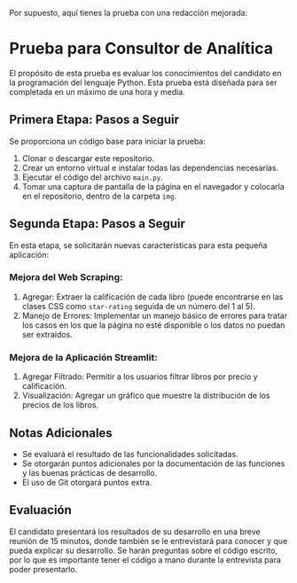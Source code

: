 Por supuesto, aquí tienes la prueba con una redacción mejorada:

# Prueba para Consultor de Analítica

El propósito de esta prueba es evaluar los conocimientos del candidato en la programación del lenguaje Python. Esta prueba está diseñada para ser completada en un máximo de una hora y media.

## Primera Etapa: Pasos a Seguir

Se proporciona un código base para iniciar la prueba:

1. Clonar o descargar este repositorio.
2. Crear un entorno virtual e instalar todas las dependencias necesarias.
3. Ejecutar el código del archivo `main.py`.
4. Tomar una captura de pantalla de la página en el navegador y colocarla en el repositorio, dentro de la carpeta `img`.

## Segunda Etapa: Pasos a Seguir

En esta etapa, se solicitarán nuevas características para esta pequeña aplicación:

### Mejora del Web Scraping:

1. Agregar: Extraer la calificación de cada libro (puede encontrarse en las clases CSS como `star-rating` seguida de un número del 1 al 5).
2. Manejo de Errores: Implementar un manejo básico de errores para tratar los casos en los que la página no esté disponible o los datos no puedan ser extraídos.

### Mejora de la Aplicación Streamlit:

1. Agregar Filtrado: Permitir a los usuarios filtrar libros por precio y calificación.
2. Visualización: Agregar un gráfico que muestre la distribución de los precios de los libros.

## Notas Adicionales

* Se evaluará el resultado de las funcionalidades solicitadas.
* Se otorgarán puntos adicionales por la documentación de las funciones y las buenas prácticas de desarrollo.
* El uso de Git otorgará puntos extra.

## Evaluación

El candidato presentará los resultados de su desarrollo en una breve reunión de 15 minutos, donde también se le entrevistará para conocer y que pueda explicar su desarrollo. Se harán preguntas sobre el código escrito, por lo que es importante tener el código a mano durante la entrevista para poder presentarlo.